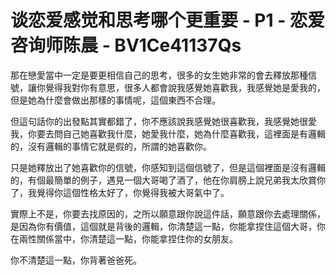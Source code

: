 # 谈恋爱感觉和思考哪个更重要 - P1 - 恋爱咨询师陈晨 - BV1Ce41137Qs

那在戀愛當中一定是要更相信自己的思考，很多的女生她非常的會去釋放那種信號，讓你覺得我對你有意思，很多人都會說我感覺她喜歡我，我感覺她是愛我的，但是她為什麼會做出那樣的事情呢，這個東西不合理。

但這句話你的出發點其實都錯了，你不應該說我感覺她很喜歡我，我感覺她很愛我，你要去問自己她喜歡我什麼，她愛我什麼，她為什麼喜歡我，這裡面是有邏輯的，沒有邏輯的事情它就是假的，所謂的她喜歡你。

只是她釋放出了她喜歡你的信號，你感知到這個信號了，但是這個裡面是沒有邏輯的，有個最簡單的例子，遇見一個大哥喝了酒了，他在你肩膀上說兄弟我太欣賞你了，我覺得你這個性格太好了，你覺得我被大哥氣中了。

實際上不是，你要去找原因的，之所以願意跟你說這件話，願意跟你去處理關係，是因為你有價值，這個就是背後的邏輯，你清楚這一點，你能拿捏住這個大哥，你在兩性關係當中，你清楚這一點，你能拿捏住你的女朋友。

你不清楚這一點，你背著爸爸死。